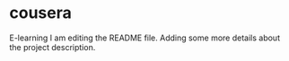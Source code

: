 # cousera
E-learning
I am editing the README file. Adding some more details about the project description.



